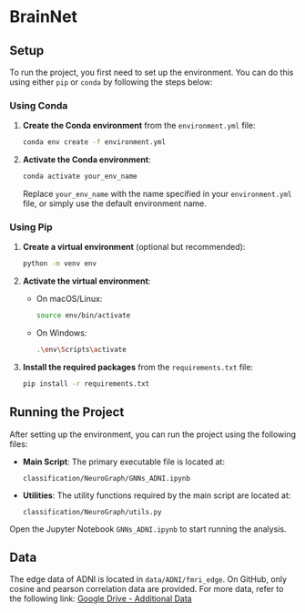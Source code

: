 
# BrainNet

## Setup

To run the project, you first need to set up the environment. You can do this using either `pip` or `conda` by following the steps below:

### Using Conda

1. **Create the Conda environment** from the `environment.yml` file:
   ```bash
   conda env create -f environment.yml
   ```

2. **Activate the Conda environment**:
   ```bash
   conda activate your_env_name
   ```
   Replace `your_env_name` with the name specified in your `environment.yml` file, or simply use the default environment name.

### Using Pip

1. **Create a virtual environment** (optional but recommended):
   ```bash
   python -m venv env
   ```

2. **Activate the virtual environment**:
   - On macOS/Linux:
     ```bash
     source env/bin/activate
     ```
   - On Windows:
     ```bash
     .\env\Scripts\activate
     ```

3. **Install the required packages** from the `requirements.txt` file:
   ```bash
   pip install -r requirements.txt
   ```

## Running the Project

After setting up the environment, you can run the project using the following files:

- **Main Script**: The primary executable file is located at:
  ```
  classification/NeuroGraph/GNNs_ADNI.ipynb
  ```

- **Utilities**: The utility functions required by the main script are located at:
  ```
  classification/NeuroGraph/utils.py
  ```

Open the Jupyter Notebook `GNNs_ADNI.ipynb` to start running the analysis.

## Data

The edge data of ADNI is located in `data/ADNI/fmri_edge`. On GitHub, only cosine and pearson correlation data are provided. For more data, refer to the following link:
[Google Drive - Additional Data](https://drive.google.com/drive/folders/1ED1b7RoSdeqKnxfGUKM2zHUfqgP3fTzV)

